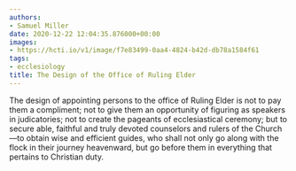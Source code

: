 ```yaml
---
authors:
- Samuel Miller
date: 2020-12-22 12:04:35.876000+00:00
images:
- https://hcti.io/v1/image/f7e83499-0aa4-4824-b42d-db78a1584f61
tags:
- ecclesiology
title: The Design of the Office of Ruling Elder
---
```


The design of appointing persons to the office of Ruling Elder is not to pay them a compliment; not to give them an opportunity of figuring as speakers in judicatories; not to create the pageants of ecclesiastical ceremony; but to secure able, faithful and truly devoted counselors and rulers of the Church—to obtain wise and efficient guides, who shall not only go along with the flock in their journey heavenward, but go before them in everything that pertains to Christian duty.